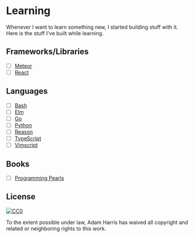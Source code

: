# Learning

Whenever I want to learn something new, I started building stuff with it. Here is the stuff I've built while learning.

## Frameworks/Libraries

- [ ] [Meteor](/meteor)
- [ ] [React](/react)

## Languages

- [ ] [Bash](/bash)
- [ ] [Elm](/elm)
- [ ] [Go](/go)
- [ ] [Python](/python)
- [ ] [Reason](/reason)
- [ ] [TypeScript](/typescript)
- [ ] [Vimscript](/vimscript)

## Books

- [ ] [Programming Pearls](/book-programming-pearls)

## License

[![CC0](https://i.creativecommons.org/p/zero/1.0/88x31.png)](https://creativecommons.org/publicdomain/zero/1.0/)

To the extent possible under law, Adam Harris has waived all copyright and related or neighboring rights to this work.
